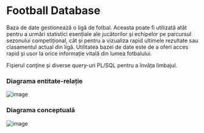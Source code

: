 # Football Database
Baza de date gestionează o ligă de fotbal. Aceasta poate fi utilizată atât pentru a urmări statistici esențiale ale jucătorilor și echipelor pe parcursul sezonului competițional, cât și pentru a vizualiza rapid ultimele rezultate sau clasamentul actual din ligă. Utilitatea bazei de date este de a oferi acces rapid și usor la orice informație vitală din lumea fotbalului.

Fișierul conține și diverse query-uri PL/SQL pentru a învăța limbajul.

### Diagrama entitate-relație
![image](https://i.imgur.com/QFY8fuq.png)

### Diagrama conceptuală

![image](https://i.imgur.com/mvdKz3v.png)
